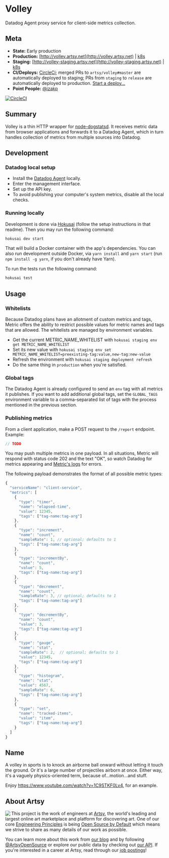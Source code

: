 # Volley
Datadog Agent proxy service for client-side metrics collection.

## Meta

* **State:** Early production
* **Production:** [http://volley.artsy.net](http://volley.artsy.net) | [k8s](https://kubernetes.artsy.net/#!/deployment/default/volley-web?namespace=default)
* **Staging:** [http://volley-staging.artsy.net](http://volley-staging.artsy.net) | [k8s](https://kubernetes-staging.artsy.net/#!/deployment/default/volley-web?namespace=default)
* **CI/Deploys:** [CircleCi](https://circleci.com/gh/artsy/volley); merged PRs to `artsy/volley#master` are automatically deployed to staging; PRs from `staging` to `release` are automatically deployed to production. [Start a deploy...](https://github.com/artsy/volley/compare/release...staging?expand=1)
* **Point People:** [@izakp](https://github.com/izakp)

[![CircleCI](https://circleci.com/gh/artsy/volley/tree/master.svg?style=svg&circle-token=93f0f535305caf8dc13f6fbc7ff36e9062598937)](https://circleci.com/gh/artsy/volley/tree/master)

## Summary

Volley is a thin HTTP wrapper for [node-dogstatsd](https://github.com/mrbar42/node-dogstatsd). It receives metric data from browser applications and forwards it to a Datadog Agent, which in turn handles collection of metrics from multiple sources into Datadog.

## Development

### Datadog local setup

* Install the [Datadog Agent](https://docs.datadoghq.com/agent/) locally.
* Enter the management interface.
* Set up the API key.
* To avoid publishing your computer's system metrics, disable all the local checks.

### Running locally

Development is done via [Hokusai](https://github.com/artsy/hokusai) (follow the setup instructions in that readme). Then you may run the following command:

```sh
hokusai dev start
```

That will build a Docker container with the app's dependencies. You can also run development outside Docker, via `yarn install` and `yarn start` (run `npm install -g yarn`, if you don't already have Yarn).

To run the tests run the following command:
```sh
hokusai test
```

## Usage

### Whitelists

Because Datadog plans have an allotment of custom metrics and tags, Metric offers the ability to restrict possible values for metric names and tags that are allowed. The whitelists are managed by environment variables.

* Get the current METRIC_NAME_WHITELIST with `hokusai staging env get METRIC_NAME_WHITELIST`
* Set its new value with `hokusai staging env set METRIC_NAME_WHITELIST=preexisting-tag:value,new-tag:new-value`
* Refresh the environment with `hokusai staging deployment refresh`
* Do the same thing in `production` when you're satisfied.

### Global tags

The Datadog Agent is already configured to send an `env` tag with all metrics it publishes. If you want to add additional global tags, set the `GLOBAL_TAGS` environment variable to a comma-separated list of tags with the process mentioned in the previous section.

### Publishing metrics

From a client application, make a POST request to the `/report` endpoint. Example:

```javascript
// TODO
```

You may push multiple metrics in one payload. In all situations, Metric will respond with status code 202 and the text "OK", so watch Datadog for metrics appearing and [Metric's logs]() for errors.

The following payload demonstrates the format of all possible metric types:

```javascript
{
  "serviceName": "client-service",
  "metrics": [
    {
      "type": "timer",
      "name": "elapsed-time",  
      "value": 12345,
      "tags": ["tag-name:tag-arg"]
    },
    {
      "type": "increment",
      "name": "count",  
      "sampleRate": 1, // optional; defaults to 1
      "tags": ["tag-name:tag-arg"]
    },
    {
      "type": "incrementBy",
      "name": "count",  
      "value": 5,
      "tags": ["tag-name:tag-arg"]
    },
    {
      "type": "decrement",
      "name": "count",  
      "sampleRate": 3, // optional; defaults to 1
      "tags": ["tag-name:tag-arg"]
    },
    {
      "type": "decrementBy",
      "name": "count",  
      "value": 3,
      "tags": ["tag-name:tag-arg"]
    },
    {
      "type": "gauge",
      "name": "stat",  
      "sampleRate": 2,  // optional; defaults to 1
      "value": 12345,
      "tags": ["tag-name:tag-arg"]
    },
    {
      "type": "histogram",
      "name": "stat",  
      "value": 4567,
      "sampleRate": 6,
      "tags": ["tag-name:tag-arg"]
    },
    {
      "type": "set",
      "name": "tracked-items",  
      "value": "item",
      "tags": ["tag-name:tag-arg"]
    }
  ]
}
```

## Name

A volley in sports is to knock an airborne ball onward without letting it touch the ground. Or it's a large number of projectiles airborn at once. Either way, it's a vaguely physics-oriented term, because of...motion...and stuff.

Enjoy https://www.youtube.com/watch?v=1C9STKF0Lv4, for an example.

## About Artsy

<a href="https://www.artsy.net/">
  <img align="left" src="https://avatars2.githubusercontent.com/u/546231?s=200&v=4"/>
</a>

This project is the work of engineers at [Artsy][footer_website], the world's
leading and largest online art marketplace and platform for discovering art.
One of our core [Engineering Principles][footer_principles] is being [Open
Source by Default][footer_open] which means we strive to share as many details
of our work as possible.

You can learn more about this work from [our blog][footer_blog] and by following
[@ArtsyOpenSource][footer_twitter] or explore our public data by checking out
[our API][footer_api]. If you're interested in a career at Artsy, read through
our [job postings][footer_jobs]!

[footer_website]: https://www.artsy.net/
[footer_principles]: culture/engineering-principles.md
[footer_open]: culture/engineering-principles.md#open-source-by-default
[footer_blog]: https://artsy.github.io/
[footer_twitter]: https://twitter.com/ArtsyOpenSource
[footer_api]: https://developers.artsy.net/
[footer_jobs]: https://www.artsy.net/jobs
